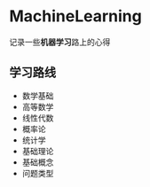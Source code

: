 # MachineLearning
记录一些**机器学习**路上的心得

## 学习路线
* 数学基础
 * 高等数学
 * 线性代数
 * 概率论
 * 统计学
* 基础理论
 * 基础概念
 * 问题类型